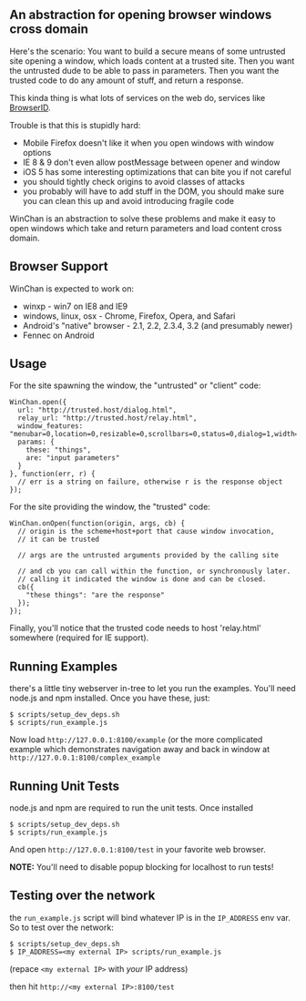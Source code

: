 ## An abstraction for opening browser windows cross domain

Here's the scenario:  You want to build a secure means of some untrusted site
opening a window, which loads content at a trusted site.  Then you want the 
untrusted dude to be able to pass in parameters.  Then you want the trusted
code to do any amount of stuff, and return a response.

This kinda thing is what lots of services on the web do, services
like [BrowserID][].

  [BrowserID]: https://browserid.org

Trouble is that this is stupidly hard:

  * Mobile Firefox doesn't like it when you open windows with window options
  * IE 8 & 9 don't even allow postMessage between opener and window
  * iOS 5 has some interesting optimizations that can bite you if not careful
  * you should tightly check origins to avoid classes of attacks
  * you probably will have to add stuff in the DOM, you should make sure you
    can clean this up and avoid introducing fragile code

WinChan is an abstraction to solve these problems and make it easy to open
windows which take and return parameters and load content cross domain.

## Browser Support

WinChan is expected to work on:

  * winxp - win7 on IE8 and IE9
  * windows, linux, osx - Chrome, Firefox, Opera, and Safari
  * Android's "native" browser - 2.1, 2.2, 2.3.4, 3.2 (and presumably newer)
  * Fennec on Android

## Usage

For the site spawning the window, the "untrusted" or "client" code:

    WinChan.open({
      url: "http://trusted.host/dialog.html",
      relay_url: "http://trusted.host/relay.html",
      window_features: "menubar=0,location=0,resizable=0,scrollbars=0,status=0,dialog=1,width=700,height=375",
      params: {
        these: "things",
        are: "input parameters"
      }
    }, function(err, r) {
      // err is a string on failure, otherwise r is the response object
    });

For the site providing the window, the "trusted" code:

    WinChan.onOpen(function(origin, args, cb) {
      // origin is the scheme+host+port that cause window invocation,
      // it can be trusted

      // args are the untrusted arguments provided by the calling site

      // and cb you can call within the function, or synchronously later.
      // calling it indicated the window is done and can be closed.
      cb({
        "these things": "are the response"
      });
    });

Finally, you'll notice that the trusted code needs to host 'relay.html' somewhere (required
for IE support).

## Running Examples

there's a little tiny webserver in-tree to let you run the examples.  You'll need node.js and
npm installed.  Once you have these, just:

    $ scripts/setup_dev_deps.sh
    $ scripts/run_example.js

Now load `http://127.0.0.1:8100/example` (or the more complicated example which demonstrates
navigation away and back in window at `http://127.0.0.1:8100/complex_example`

## Running Unit Tests

node.js and npm are required to run the unit tests. Once installed

    $ scripts/setup_dev_deps.sh
    $ scripts/run_example.js

And open `http://127.0.0.1:8100/test` in your favorite web browser.

**NOTE:** You'll need to disable popup blocking for localhost to run tests!

## Testing over the network

the `run_example.js` script will bind whatever IP is in the `IP_ADDRESS` env var.
So to test over the network:

    $ scripts/setup_dev_deps.sh
    $ IP_ADDRESS=<my external IP> scripts/run_example.js

(repace `<my external IP>` with *your* IP address)

then hit `http://<my external IP>:8100/test`

